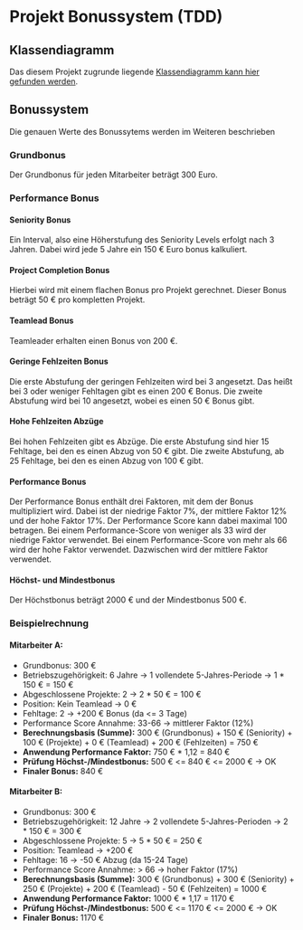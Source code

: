# Projekt Bonussystem (TDD)
## Klassendiagramm
Das diesem Projekt zugrunde liegende [Klassendiagramm kann hier gefunden werden](Klassendiagramm.png).

## Bonussystem
Die genauen Werte des Bonussytems werden im Weiteren beschrieben

### Grundbonus
Der Grundbonus für jeden Mitarbeiter beträgt 300 Euro.

### Performance Bonus
#### Seniority Bonus
Ein Interval, also eine Höherstufung des Seniority Levels erfolgt nach 3 Jahren.
Dabei wird jede 5 Jahre ein 150 € Euro bonus kalkuliert.

#### Project Completion Bonus
Hierbei wird mit einem flachen Bonus pro Projekt gerechnet.
Dieser Bonus beträgt 50 € pro kompletten Projekt.

#### Teamlead Bonus
Teamleader erhalten einen Bonus von 200 €.

#### Geringe Fehlzeiten Bonus
Die erste Abstufung der geringen Fehlzeiten wird bei 3 angesetzt.
Das heißt bei 3 oder weniger Fehltagen gibt es einen 200 € Bonus.
Die zweite Abstufung wird bei 10 angesetzt, wobei es einen 50 € Bonus gibt.

#### Hohe Fehlzeiten Abzüge
Bei hohen Fehlzeiten gibt es Abzüge.
Die erste Abstufung sind hier 15 Fehltage, bei den es einen Abzug von 50 € gibt.
Die zweite Abstufung, ab 25 Fehltage, bei den es einen Abzug von 100 € gibt.

#### Performance Bonus
Der Performance Bonus enthält drei Faktoren, mit dem der Bonus multipliziert wird. 
Dabei ist der niedrige Faktor 7%, der mittlere Faktor 12% und der hohe Faktor 17%.
Der Performance Score kann dabei maximal 100 betragen.
Bei einem Performance-Score von weniger als 33 wird der niedrige Faktor verwendet.
Bei einem Performance-Score von mehr als 66 wird der hohe Faktor verwendet.
Dazwischen wird der mittlere Faktor verwendet.

#### Höchst- und Mindestbonus
Der Höchstbonus beträgt 2000 € und der Mindestbonus 500 €.

### Beispielrechnung
#### Mitarbeiter A:
- Grundbonus: 300 €
- Betriebszugehörigkeit: 6 Jahre -> 1 vollendete 5-Jahres-Periode -> 1 * 150 € = 150 €
- Abgeschlossene Projekte: 2 -> 2 * 50 € = 100 €
- Position: Kein Teamlead -> 0 €
- Fehltage: 2 -> +200 € Bonus (da <= 3 Tage)
- Performance Score Annahme: 33-66 -> mittlerer Faktor (12%)
- **Berechnungsbasis (Summe):** 300 € (Grundbonus) + 150 € (Seniority) + 100 € (Projekte) + 0 € (Teamlead) + 200 € (Fehlzeiten) = 750 €
- **Anwendung Performance Faktor:** 750 € * 1,12 = 840 €
- **Prüfung Höchst-/Mindestbonus:** 500 € <= 840 € <= 2000 € -> OK
- **Finaler Bonus:** 840 €

#### Mitarbeiter B:
- Grundbonus: 300 €
- Betriebszugehörigkeit: 12 Jahre -> 2 vollendete 5-Jahres-Perioden -> 2 * 150 € = 300 €
- Abgeschlossene Projekte: 5 -> 5 * 50 € = 250 €
- Position: Teamlead -> +200 €
- Fehltage: 16 -> -50 € Abzug (da 15-24 Tage)
- Performance Score Annahme: > 66 -> hoher Faktor (17%)
- **Berechnungsbasis (Summe):** 300 € (Grundbonus) + 300 € (Seniority) + 250 € (Projekte) + 200 € (Teamlead) - 50 € (Fehlzeiten) = 1000 €
- **Anwendung Performance Faktor:** 1000 € * 1,17 = 1170 €
- **Prüfung Höchst-/Mindestbonus:** 500 € <= 1170 € <= 2000 € -> OK
- **Finaler Bonus:** 1170 €